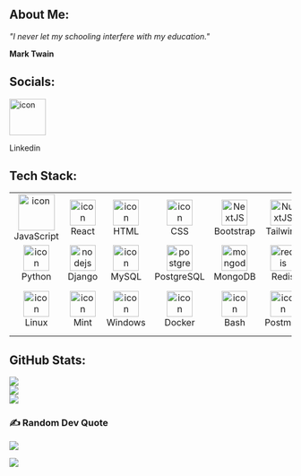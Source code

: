 ## About Me:

*"I never let my schooling interfere with my education."*

<b>Mark Twain</b>


## Socials:

<a href="https://linkedin.com/in/kosta-kazakov-533a4529" target="_blank">
<img src="https://skillicons.dev/icons?i=linkedin" alt="icon" width="65" height="65" />
</a>
<br> <p>Linkedin</p> 

## Tech Stack:

<table align="center">
    <tr>
        <td align="center" width="94">
            <img src="https://skillicons.dev/icons?i=js" alt="icon" width="65" height="65" />
            <br>JavaScript
        </td>
        <td align="center" width="94">
            <img src="https://techstack-generator.vercel.app/react-icon.svg" alt="icon" width="46" height="46" />
            <br>React
        </td>
        <td align="center" width="94">
            <img src="https://skillicons.dev/icons?i=html" alt="icon" width="46" height="46">
            <br>HTML
        </td>
        <td align="center" width="94">
            <img src="https://skillicons.dev/icons?i=css" alt="icon" width="46" height="46">
            <br>CSS
        </td>
        <td align="center" width="94">
            <img src="https://skillicons.dev/icons?i=bootstrap" width="46" height="46" alt="NextJS" />
            <br>Bootstrap
        </td>
        <td align="center" width="94">
            <img src="https://skillicons.dev/icons?i=tailwind" width="46" height="46" alt="NuxtJS" />
            <br>Tailwind
        </td>
        <td align="center" width="94">
            <img src="https://skillicons.dev/icons?i=php" width="46" height="46" alt="tailwind" />
            <br>PHP
        </td>
        <td align="center" width="94">
            <img src="https://techstack-generator.vercel.app/restapi-icon.svg" alt="icon" width="46" height="46" />
            <br>RestAPI
        </td>
        <td align="center" width="94">
            <img src="https://skillicons.dev/icons?i=laravel" width="46" height="46" alt="materialui" />
            <br>Laravel
        </td>
        <td align="center" width="94">
            <img src="https://skillicons.dev/icons?i=symfony" width="46" height="46" alt="bootstrap" />
            <br>Symfony
        </td>
    </tr>
    <tr>
        <td align="center" width="94">
            <img src="https://skillicons.dev/icons?i=py" alt="icon" width="46" height="46" />
            <br>Python
        </td>
        <td align="center" width="94">
            <img src="https://skillicons.dev/icons?i=django" width="46" height="46" alt="nodejs" />
            <br>Django
        </td>
        <td align="center" width="94">
            <img src="https://techstack-generator.vercel.app/mysql-icon.svg" alt="icon" width="46" height="46" />
            <br>MySQL
        </td>
        <td align="center" width="94">
            <img src="https://skillicons.dev/icons?i=postgres" width="46" height="46" alt="postgres" />
            <br>PostgreSQL
        </td>
        <td align="center" width="94">
            <img src="https://skillicons.dev/icons?i=mongodb" width="46" height="46" alt="mongodb" />
            <br>MongoDB
        </td>
        <td align="center" width="94">
            <img src="https://skillicons.dev/icons?i=redis" width="46" height="46" alt="redis" />
            <br>Redis
        </td>
        <td align="center" width="94">
            <img src="https://skillicons.dev/icons?i=rabbitmq" width="46" height="46" alt="firebase" />
            <br>RabbitMQ
        </td>
        <td align="center" width="94">
            <img src="https://skillicons.dev/icons?i=redis" width="46" height="46" alt="firebase" />
            <br>Redis
        </td>
        <td align="center" width="94">
            <img src="https://skillicons.dev/icons?i=regex" width="46" height="46" alt="firebase" />
            <br>Regex
        </td>
        <td align="center" width="94">
            <img src="https://skillicons.dev/icons?i=git" width="46" height="46" alt="Git" />
            <br>Git
        </td>
    </tr>
    <tr>
        <td align="center" width="94">
            <img src="https://skillicons.dev/icons?i=linux" alt="icon" width="46" height="46" />
            <br>Linux
        </td>
        <td align="center" width="94">
            <img src="https://skillicons.dev/icons?i=mint" alt="icon" width="46" height="46" />
            <br>Mint
        </td>
        <td align="center" width="94">
            <img src="https://skillicons.dev/icons?i=windows" alt="icon" width="46" height="46" />
            <br>Windows
        </td>
        <td align="center" width="94">
            <img src="https://techstack-generator.vercel.app/docker-icon.svg" alt="icon" width="46" height="46" />
            <br>Docker
        </td>
        <td align="center" width="94">
            <img src="https://skillicons.dev/icons?i=bash" alt="icon" width="46" height="46" />
            <br>Bash
        </td>
        <td align="center" width="94">
            <img src="https://skillicons.dev/icons?i=postman" alt="icon" width="46" height="46" />
            <br>Postman
        </td>
        <td align="center" width="94">
            <img src="https://skillicons.dev/icons?i=vscode" alt="icon" width="46" height="46" />
            <br>VSCode
        </td>
        <td align="center" width="94">
            <img src="https://skillicons.dev/icons?i=ps" alt="icon" width="46" height="46" />
            <br>Photoshop
        </td>
        <td align="center" width="94">
            <img src="https://skillicons.dev/icons?i=ai" alt="icon" width="46" height="46" />
            <br>Adobe Illustrator
        </td>
    </tr>

</table>

## GitHub Stats:

![](https://github-readme-stats.vercel.app/api?username=kostakazakoff&theme=dark&hide_border=false&include_all_commits=false&count_private=false&bg_color=00000000)<br/>
![](https://github-readme-streak-stats.herokuapp.com/?user=kostakazakoff&theme=dark&hide_border=false&bg_color=00000000)<br/>
![](https://github-readme-stats.vercel.app/api/top-langs/?username=kostakazakoff&theme=dark&hide_border=false&include_all_commits=true&count_private=false&layout=compact&bg_color=00000000)

### ✍️ Random Dev Quote

![](https://quotes-github-readme.vercel.app/api?type=horizontal&theme=dark)


[![](https://visitcount.itsvg.in/api?id=kostakazakoff&icon=0&color=0)](https://visitcount.itsvg.in)


